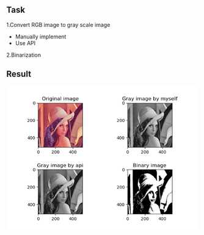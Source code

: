 ## Task
1.Convert RGB image to gray scale image
- Manually implement
- Use API

2.Binarization

## Result

<img src='Gray and binary image.png'>
